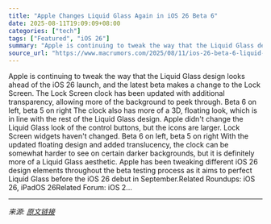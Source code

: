 ```yaml
---
title: "Apple Changes Liquid Glass Again in iOS 26 Beta 6"
date: 2025-08-11T19:09:09+08:00
categories: ["tech"]
tags: ["Featured", "iOS 26"]
summary: "Apple is continuing to tweak the way that the Liquid Glass design looks ahead of the iOS 26 launch, and the latest beta makes a change to the Lock Screen. The Lock Screen clock has been updated with a"
source_url: "https://www.macrumors.com/2025/08/11/ios-26-beta-6-liquid-glass-changes/"
---
```


Apple is continuing to tweak the way that the Liquid Glass design looks ahead of the iOS 26 launch, and the latest beta makes a change to the Lock Screen. The Lock Screen clock has been updated with additional transparency, allowing more of the background to peek through. Beta 6 on left, beta 5 on right The clock also has more of a 3D, floating look, which is in line with the rest of the Liquid Glass design. Apple didn't change the Liquid Glass look of the control buttons, but the icons are larger. Lock Screen widgets haven't changed. Beta 6 on left, beta 5 on right With the updated floating design and added translucency, the clock can be somewhat harder to see on certain darker backgrounds, but it is definitely more of a Liquid Glass aesthetic. Apple has been tweaking different &zwnj;iOS 26&zwnj; design elements throughout the beta testing process as it aims to perfect Liquid Glass before the &zwnj;iOS 26&zwnj; debut in September.Related Roundups: iOS 26, iPadOS 26Related Forum: iOS 2...

---

*来源: [原文链接](https://www.macrumors.com/2025/08/11/ios-26-beta-6-liquid-glass-changes/)*
